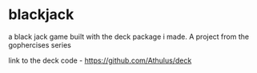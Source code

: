 # blackjack

a black jack game built with the deck package i made. A project from the gophercises series

link to the deck code - https://github.com/Athulus/deck
